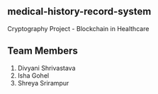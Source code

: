 ## medical-history-record-system
Cryptography Project - Blockchain in Healthcare

## Team Members
1. Divyani Shrivastava
2. Isha Gohel
3. Shreya Srirampur
